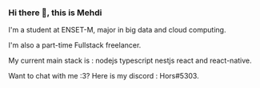 ### Hi there 👋, this is Mehdi

<!--
**didolehbal/didolehbal** is a ✨ _special_ ✨ repository because its `README.md` (this file) appears on your GitHub profile.

Here are some ideas to get you started:

- 🔭 I’m currently working on ...
- 🌱 I’m currently learning ...
- 👯 I’m looking to collaborate on ...
- 🤔 I’m looking for help with ...
- 💬 Ask me about ...
- 📫 How to reach me: ...
- 😄 Pronouns: ...
- ⚡ Fun fact: ...
-->
I'm a student at ENSET-M, major in big data and cloud computing.

I'm also a part-time Fullstack freelancer.

My current main stack is : nodejs typescript nestjs react and react-native.

Want to chat with me :3? Here is my discord : Hors#5303.
